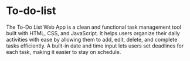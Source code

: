 # To-do-list
The To-Do List Web App is a clean and functional task management tool built with HTML, CSS, and JavaScript. It helps users organize their daily activities with ease by allowing them to add, edit, delete, and complete tasks efficiently. A built-in date and time input lets users set deadlines for each task, making it easier to stay on schedule.
